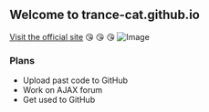 ## Welcome to trance-cat.github.io

[Visit the official site](http://www.trance-cat.com)
:kissing_heart: :kissing_heart: :kissing_heart:
![Image](http://www.trance-cat.com/img/trance-cat-logo.png)

### Plans
- Upload past code to GitHub
- Work on AJAX forum
- Get used to GitHub
